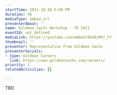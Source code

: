 ```yaml
---
startTime: 2021-10-16 5:00 PM
duration: 45
mediaType: embed_url
presenterAbout: ''
name: Goldman Sachs Workshop - TD 2021
eventId: not_defined
mediaLink: https://youtube.com/embed/8aV8cRPz_FY
thumbnail: ''
presenter: Representative from Goldman Sachs
presenterSocials:
- type: Goldman Careers
  link: https://www.goldmansachs.com/careers/
priority: 1
relatedActivities: []

---
```

TBD